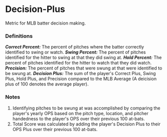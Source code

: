 # Decision-Plus
Metric for MLB batter decision making.

### Definitions
***Correct Percent:*** The percent of pitches where the batter correctly identified to swing or watch.
***Swing Percent:*** The percent of pitches identified for the hitter to swing at that they did swing at.
***Hold Percent:*** The percent of pitches identified for the hitter to watch that they did watch.
***Precision:*** The percent of pitches that were swung at that were identified to be swung at.
***Decision Plus:*** The sum of the player's Correct Plus, Swing Plus, Hold Plus, and Precision compared to the MLB Average (A deicision plus of 100 denotes the average player).

### Notes
1. Identifying pitches to be swung at was accomplished by comparing the player's yearly OPS based on the pitch type, location, and pitcher handedness to the player's OPS over their previous 100 at-bats.
2. Total Score was calculated by adding the player's Decision Plus to their OPS Plus over their previous 100 at-bats.
